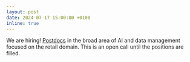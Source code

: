 ```yaml
---
layout: post
date: 2024-07-17 15:00:00 +0100
inline: true
---
```


We are hiring! [Postdocs](https://vacatures.uva.nl/UvA/job/Multiple-Postdocs-in-AI-and-Data-Management-for-Retail/799252702/) in the broad area of AI and data management focused on the retail domain. This is an open call until the positions are filled.